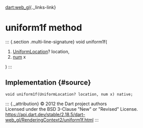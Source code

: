[dart:web\_gl](../../dart-web_gl/dart-web_gl-library){._links-link}

uniform1f method
================

::: {.section .multi-line-signature}
void uniform1f(

1.  [UniformLocation](../uniformlocation-class)? location,
2.  [num](../../dart-core/num-class) x

)
:::

Implementation {#source}
--------------

``` {.language-dart data-language="dart"}
void uniform1f(UniformLocation? location, num x) native;
```

::: {._attribution}
© 2012 the Dart project authors\
Licensed under the BSD 3-Clause \"New\" or \"Revised\" License.\
<https://api.dart.dev/stable/2.18.5/dart-web_gl/RenderingContext2/uniform1f.html>
:::
